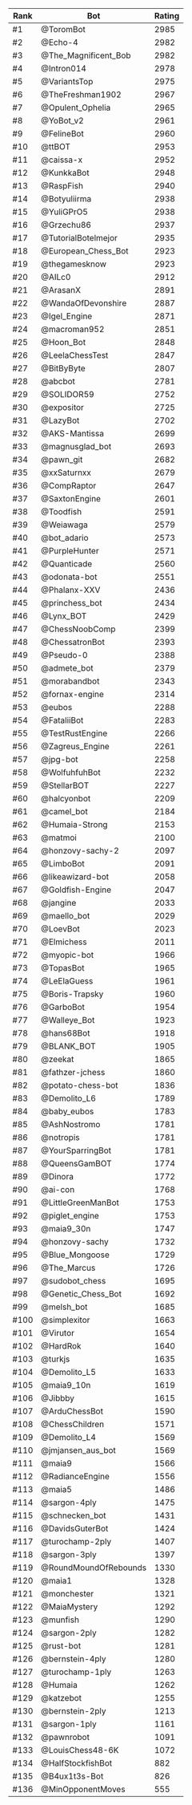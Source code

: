Rank|Bot|Rating
---|---|---
#1|@ToromBot|2985
#2|@Echo-4|2982
#3|@The_Magnificent_Bob|2982
#4|@Intron014|2978
#5|@VariantsTop|2975
#6|@TheFreshman1902|2967
#7|@Opulent_Ophelia|2965
#8|@YoBot_v2|2961
#9|@FelineBot|2960
#10|@ttBOT|2953
#11|@caissa-x|2952
#12|@KunkkaBot|2948
#13|@RaspFish|2940
#14|@Botyuliirma|2938
#15|@YuliGPrO5|2938
#16|@Grzechu86|2937
#17|@TutorialBotelmejor|2935
#18|@European_Chess_Bot|2923
#19|@thegamesknow|2923
#20|@AILc0|2912
#21|@ArasanX|2891
#22|@WandaOfDevonshire|2887
#23|@Igel_Engine|2871
#24|@macroman952|2851
#25|@Hoon_Bot|2848
#26|@LeelaChessTest|2847
#27|@BitByByte|2807
#28|@abcbot|2781
#29|@SOLIDOR59|2752
#30|@expositor|2725
#31|@LazyBot|2702
#32|@AKS-Mantissa|2699
#33|@magnusglad_bot|2693
#34|@pawn_git|2682
#35|@xxSaturnxx|2679
#36|@CompRaptor|2647
#37|@SaxtonEngine|2601
#38|@Toodfish|2591
#39|@Weiawaga|2579
#40|@bot_adario|2573
#41|@PurpleHunter|2571
#42|@Quanticade|2560
#43|@odonata-bot|2551
#44|@Phalanx-XXV|2436
#45|@princhess_bot|2434
#46|@Lynx_BOT|2429
#47|@ChessNoobComp|2399
#48|@ChessatronBot|2393
#49|@Pseudo-0|2388
#50|@admete_bot|2379
#51|@morabandbot|2343
#52|@fornax-engine|2314
#53|@eubos|2288
#54|@FataliiBot|2283
#55|@TestRustEngine|2266
#56|@Zagreus_Engine|2261
#57|@jpg-bot|2258
#58|@WolfuhfuhBot|2232
#59|@StellarBOT|2227
#60|@halcyonbot|2209
#61|@camel_bot|2184
#62|@Humaia-Strong|2153
#63|@matmoi|2100
#64|@honzovy-sachy-2|2097
#65|@LimboBot|2091
#66|@likeawizard-bot|2058
#67|@Goldfish-Engine|2047
#68|@jangine|2033
#69|@maello_bot|2029
#70|@LoevBot|2023
#71|@Elmichess|2011
#72|@myopic-bot|1966
#73|@TopasBot|1965
#74|@LeElaGuess|1961
#75|@Boris-Trapsky|1960
#76|@GarboBot|1954
#77|@Walleye_Bot|1923
#78|@hans68Bot|1918
#79|@BLANK_BOT|1905
#80|@zeekat|1865
#81|@fathzer-jchess|1860
#82|@potato-chess-bot|1836
#83|@Demolito_L6|1789
#84|@baby_eubos|1783
#85|@AshNostromo|1781
#86|@notropis|1781
#87|@YourSparringBot|1781
#88|@QueensGamBOT|1774
#89|@Dinora|1772
#90|@ai-con|1768
#91|@LittleGreenManBot|1753
#92|@piglet_engine|1753
#93|@maia9_30n|1747
#94|@honzovy-sachy|1732
#95|@Blue_Mongoose|1729
#96|@The_Marcus|1726
#97|@sudobot_chess|1695
#98|@Genetic_Chess_Bot|1692
#99|@melsh_bot|1685
#100|@simplexitor|1663
#101|@Virutor|1654
#102|@HardRok|1640
#103|@turkjs|1635
#104|@Demolito_L5|1633
#105|@maia9_10n|1619
#106|@Jibbby|1615
#107|@ArduChessBot|1590
#108|@ChessChildren|1571
#109|@Demolito_L4|1569
#110|@jmjansen_aus_bot|1569
#111|@maia9|1566
#112|@RadianceEngine|1556
#113|@maia5|1486
#114|@sargon-4ply|1475
#115|@schnecken_bot|1431
#116|@DavidsGuterBot|1424
#117|@turochamp-2ply|1407
#118|@sargon-3ply|1397
#119|@RoundMoundOfRebounds|1330
#120|@maia1|1328
#121|@monchester|1321
#122|@MaiaMystery|1292
#123|@munfish|1290
#124|@sargon-2ply|1282
#125|@rust-bot|1281
#126|@bernstein-4ply|1280
#127|@turochamp-1ply|1263
#128|@Humaia|1262
#129|@katzebot|1255
#130|@bernstein-2ply|1213
#131|@sargon-1ply|1161
#132|@pawnrobot|1091
#133|@LouisChess48-6K|1072
#134|@HalfStockfishBot|882
#135|@B4ux1t3s-Bot|826
#136|@MinOpponentMoves|555
